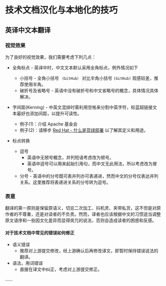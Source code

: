 # 技术文档汉化与本地化的技巧

## 英译中文本翻译

### 视觉效果
为了良好的视觉效果，我们需要考虑下列几点：

- 全角标点 - 英译中时，中文文本默认采用全角标点，例外情况如下
    - 小括号 - 全角小括号 `（GitHub）` 对比半角小括号 `(GitHub)` 观感较差，推荐使用半角。
    - 破折号及省略号 - 英语中没有破折号和中文省略号的概念，具体情况具体解决。

- 字间距(Kerning) - 中英文混排时需利用空格来分割中英字符，标蓝超链接文本最好也添加间距，以提升可读性。
    - 例子(1)：介绍 Apache 基金会
    - 例子(2)：请移步 [Red Hat - 什么是蓝绿部署](https://www.redhat.com/zh/topics/devops/what-is-blue-green-deployment) 以了解其定义和用途。
  
- 标点转换 
    - 逗号 
        - 英语中无顿号概念，并列短语考虑改为顿号。
        - 英语中逗号可以用来起始引用句，而中文无此用法，所以考虑改为冒号。
    - 分号 - 英语中的分号既可表并列亦可表递进，然而中文的分号仅表达并列关系。这里推荐将表递进关系的分号转为逗号。

### 表意

翻译的第一原则是保留原语义，切忌二次加工、抖机灵、夹带私货，这不但是对原作者的不尊重，还是对读者的不负责。然而，译者也应该根据中文的习惯适当调整原文语序和一些因文化差异而显得突兀的说法，否则会造成读者的困惑和反感。

#### 对于技术文档中常见的错误如何修正

- 语义错误
    - 推荐对上游提交修改，经上游确认后再修改译文，即暂时保持错误说法的翻译。
- 语法，用词错误
    - 直接在译文中纠正，考虑对上游提交修正。
 
......


